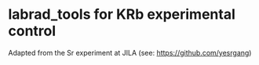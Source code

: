 # labrad_tools for KRb experimental control
Adapted from the Sr experiment at JILA (see: https://github.com/yesrgang)
